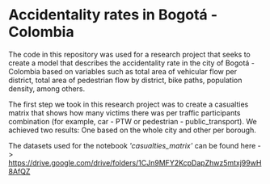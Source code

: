 # Accidentality rates in Bogotá - Colombia
The code in this repository was used for a research project that seeks to create a model that describes the accidentality rate in the city of Bogotá - Colombia based on variables such as total area of vehicular flow per district, total area of pedestrian flow by district, bike paths, population density, among others.

The first step we took in this research project was to create a casualties matrix that shows how many victims there was per traffic participants combination (for example, car - PTW or pedestrian - public_transport). We achieved two results: One based on the whole city and other per borough. 

The datasets used for the notebook *'casualties_matrix'* can be found here -> https://drive.google.com/drive/folders/1CJn9MFY2KcpDapZhwz5mtxj99wH8AfQZ
